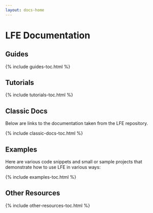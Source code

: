 ```yaml
---
layout: docs-home
---
```


# LFE Documentation

## Guides

{% include guides-toc.html %}

## Tutorials

{% include tutorials-toc.html %}

## Classic Docs

Below are links to the documentation taken from the LFE repository.

{% include classic-docs-toc.html %}

## Examples

Here are various code snippets and small or sample projects that demonstrate
how to use LFE in various ways:

{% include examples-toc.html %}

## Other Resources

{% include other-resources-toc.html %}

